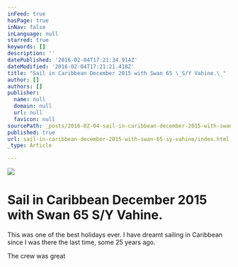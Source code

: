 ```yaml
---
inFeed: true
hasPage: true
inNav: false
inLanguage: null
starred: true
keywords: []
description: ''
datePublished: '2016-02-04T17:21:34.914Z'
dateModified: '2016-02-04T17:21:21.418Z'
title: "Sail in Caribbean December 2015 with Swan 65 \_S/Y Vahine.\_"
author: []
authors: []
publisher:
  name: null
  domain: null
  url: null
  favicon: null
sourcePath: _posts/2016-02-04-sail-in-caribbean-december-2015-with-swan-65-sy-vahine.md
published: true
url: sail-in-caribbean-december-2015-with-swan-65-sy-vahine/index.html
_type: Article

---
```

![](https://the-grid-user-content.s3-us-west-2.amazonaws.com/9b7a5a82-adca-453e-ad57-af1be158b084.jpg)

# Sail in Caribbean December 2015 with Swan 65  S/Y Vahine. 

This was one of the best holidays ever. I have dreamt sailing in Caribbean since I was there the last time, some 25 years ago.

The crew was great